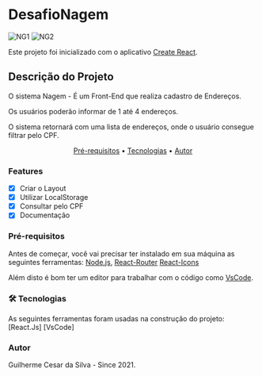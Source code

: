 # DesafioNagem
![NG1](https://user-images.githubusercontent.com/51000332/120110668-c9a67b80-c144-11eb-9304-1768b4ba1ed0.PNG)
![NG2](https://user-images.githubusercontent.com/51000332/120110737-23a74100-c145-11eb-8117-96fde23cbe02.PNG)

Este projeto foi inicializado com o aplicativo [Create React](https://github.com/facebook/create-react-app).

## Descrição do Projeto
<p>
O sistema Nagem - É um Front-End que realiza cadastro de Endereços.

Os usuários poderão informar de 1 até 4 endereços.

O sistema retornará com uma lista de endereços, onde o usuário consegue filtrar pelo CPF.
</p>

<p align="center">
 <a href="#pre-requisitos">Pré-requisitos</a> •
 <a href="#tecnologias">Tecnologias</a> •  
 <a href="#autor">Autor</a>
</p>

### Features

- [x] Criar o Layout
- [x] Utilizar LocalStorage
- [x] Consultar pelo CPF
- [x] Documentação

### Pré-requisitos
Antes de começar, você vai precisar ter instalado em sua máquina as seguintes ferramentas: 
[Node.js](https://nodejs.org/pt-br/download/), 
[React-Router](https://www.npmjs.com/package/react-router-dom)
[React-Icons](https://react-icons.github.io/react-icons/)

 Além disto é bom ter um editor para trabalhar com o código como [VsCode](https://code.visualstudio.com/download).
 
 ### 🛠 Tecnologias
As seguintes ferramentas foram usadas na construção do projeto:
[React.Js]
[VsCode]

 ### Autor
Guilherme Cesar da Silva - Since 2021.
